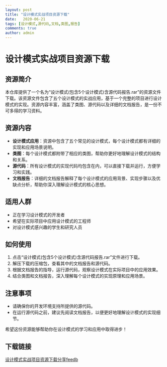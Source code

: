 ```yaml
---
layout: post
title: "设计模式实战项目资源下载"
date:   2020-06-21
tags: [设计模式,源代码,文档,类图,报告]
comments: true
author: admin
---
```

# 设计模式实战项目资源下载

## 资源简介

本仓库提供了一个名为“设计模式(包含5个设计模式)含源代码报告.rar”的资源文件下载。该资源文件包含了五个设计模式的实战应用，基于一个完整的项目进行设计模式的实现。资源内容丰富，涵盖了类图、源代码以及详细的文档报告，是一份不可多得的学习资料。

## 资源内容

- **设计模式应用**：资源中包含了五个常见的设计模式，每个设计模式都有详细的实现和应用场景说明。
- **类图**：每个设计模式都附带了相应的类图，帮助你更好地理解设计模式的结构和关系。
- **源代码**：所有设计模式的实现代码均包含在内，可以直接下载并运行，方便学习和实践。
- **文档报告**：详细的文档报告解释了每个设计模式的应用背景、实现步骤以及优缺点分析，帮助你深入理解设计模式的核心思想。

## 适用人群

- 正在学习设计模式的开发者
- 希望在实际项目中应用设计模式的工程师
- 对设计模式感兴趣的学生和研究人员

## 如何使用

1. 点击“设计模式(包含5个设计模式)含源代码报告.rar”文件进行下载。
2. 解压下载的压缩包，查看其中的文档报告和源代码。
3. 根据文档报告的指导，运行源代码，观察设计模式在实际项目中的应用效果。
4. 结合类图和文档报告，深入理解每个设计模式的实现原理和应用场景。

## 注意事项

- 请确保你的开发环境支持所提供的源代码。
- 在运行源代码之前，建议先阅读文档报告，以便更好地理解设计模式的实现细节。

希望这份资源能够帮助你在设计模式的学习和应用中取得进步！

## 下载链接

[设计模式实战项目资源下载分享feedb](https://pan.quark.cn/s/a887c2cdc6eb)